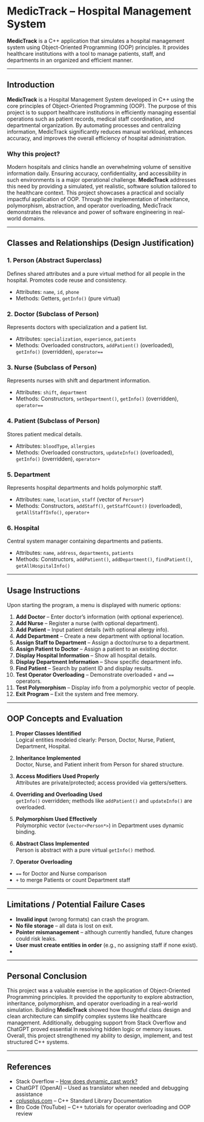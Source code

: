 # MedicTrack – Hospital Management System

**MedicTrack** is a C++ application that simulates a hospital management system using Object-Oriented Programming (OOP) principles. It provides healthcare institutions with a tool to manage patients, staff, and departments in an organized and efficient manner.

---

## Introduction

**MedicTrack** is a Hospital Management System developed in C++ using the core principles of Object-Oriented Programming (OOP). The purpose of this project is to support healthcare institutions in efficiently managing essential operations such as patient records, medical staff coordination, and departmental organization. By automating processes and centralizing information, MedicTrack significantly reduces manual workload, enhances accuracy, and improves the overall efficiency of hospital administration.

### Why this project?

Modern hospitals and clinics handle an overwhelming volume of sensitive information daily. Ensuring accuracy, confidentiality, and accessibility in such environments is a major operational challenge. **MedicTrack** addresses this need by providing a simulated, yet realistic, software solution tailored to the healthcare context. This project showcases a practical and socially impactful application of OOP. Through the implementation of inheritance, polymorphism, abstraction, and operator overloading, MedicTrack demonstrates the relevance and power of software engineering in real-world domains.

---

## Classes and Relationships (Design Justification)

### 1. Person (Abstract Superclass)
Defines shared attributes and a pure virtual method for all people in the hospital. Promotes code reuse and consistency.
- Attributes: `name`, `id`, `phone`
- Methods: Getters, `getInfo()` (pure virtual)

### 2. Doctor (Subclass of Person)
Represents doctors with specialization and a patient list.
- Attributes: `specialization`, `experience`, `patients`
- Methods: Overloaded constructors, `addPatient()` (overloaded), `getInfo()` (overridden), `operator==`

### 3. Nurse (Subclass of Person)
Represents nurses with shift and department information.
- Attributes: `shift`, `department`
- Methods: Constructors, `setDepartment()`, `getInfo()` (overridden), `operator==`

### 4. Patient (Subclass of Person)
Stores patient medical details.
- Attributes: `bloodType`, `allergies`
- Methods: Overloaded constructors, `updateInfo()` (overloaded), `getInfo()` (overridden), `operator+`

### 5. Department
Represents hospital departments and holds polymorphic staff.
- Attributes: `name`, `location`, `staff` (vector of `Person*`)
- Methods: Constructors, `addStaff()`, `getStaffCount()` (overloaded), `getAllStaffInfo()`, `operator+`

### 6. Hospital
Central system manager containing departments and patients.
- Attributes: `name`, `address`, `departments`, `patients`
- Methods: Constructors, `addPatient()`, `addDepartment()`, `findPatient()`, `getAllHospitalInfo()`

---

##  Usage Instructions

Upon starting the program, a menu is displayed with numeric options:

1. **Add Doctor** – Enter doctor’s information (with optional experience).  
2. **Add Nurse** – Register a nurse (with optional department).  
3. **Add Patient** – Input patient details (with optional allergy info).  
4. **Add Department** – Create a new department with optional location.  
5. **Assign Staff to Department** – Assign a doctor/nurse to a department.  
6. **Assign Patient to Doctor** – Assign a patient to an existing doctor.  
7. **Display Hospital Information** – Show all hospital details.  
8. **Display Department Information** – Show specific department info.  
9. **Find Patient** – Search by patient ID and display results.  
10. **Test Operator Overloading** – Demonstrate overloaded `+` and `==` operators.  
11. **Test Polymorphism** – Display info from a polymorphic vector of people.  
0. **Exit Program** – Exit the system and free memory.

---

## OOP Concepts and Evaluation

1.  **Proper Classes Identified**  
   Logical entities modeled clearly: Person, Doctor, Nurse, Patient, Department, Hospital.

2.  **Inheritance Implemented**  
   Doctor, Nurse, and Patient inherit from Person for shared structure.

3.  **Access Modifiers Used Properly**  
   Attributes are private/protected; access provided via getters/setters.

4.  **Overriding and Overloading Used**  
   `getInfo()` overridden; methods like `addPatient()` and `updateInfo()` are overloaded.

5.  **Polymorphism Used Effectively**  
   Polymorphic vector (`vector<Person*>`) in Department uses dynamic binding.

6.  **Abstract Class Implemented**  
   Person is abstract with a pure virtual `getInfo()` method.

7.  **Operator Overloading**  
   - `==` for Doctor and Nurse comparison  
   - `+` to merge Patients or count Department staff

---

## Limitations / Potential Failure Cases

- **Invalid input** (wrong formats) can crash the program.  
- **No file storage** – all data is lost on exit.  
- **Pointer mismanagement** – although currently handled, future changes could risk leaks.  
- **User must create entities in order** (e.g., no assigning staff if none exist).
- 
---

## Personal Conclusion

This project was a valuable exercise in the application of Object-Oriented Programming principles. It provided the opportunity to explore abstraction, inheritance, polymorphism, and operator overloading in a real-world simulation. Building **MedicTrack** showed how thoughtful class design and clean architecture can simplify complex systems like healthcare management. Additionally, debugging support from Stack Overflow and ChatGPT proved essential in resolving hidden logic or memory issues. Overall, this project strengthened my ability to design, implement, and test structured C++ systems.

---

## References

- Stack Overflow – [How does dynamic_cast work?](https://stackoverflow.com/questions/13783312/how-does-dynamic-cast-work)  
- ChatGPT (OpenAI) – Used as translator when needed and debugging assistance  
- [cplusplus.com](https://cplusplus.com) – C++ Standard Library Documentation  
- Bro Code (YouTube) – C++ tutorials for operator overloading and OOP review



